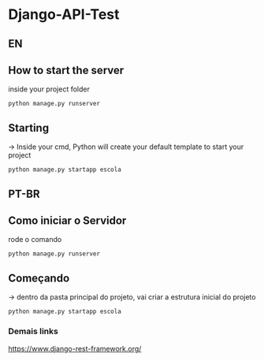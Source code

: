 # Django-API-Test

## EN
## How to start the server

inside your project folder

```
python manage.py runserver 
```

## Starting

-> Inside your cmd, Python will create your default template to start your project 

```
python manage.py startapp escola 
```

## PT-BR

## Como iniciar o Servidor

rode o comando 

```
python manage.py runserver
```

## Começando

-> dentro da pasta principal do projeto, vai criar a estrutura inicial do projeto

```
python manage.py startapp escola 
```



### Demais links

https://www.django-rest-framework.org/